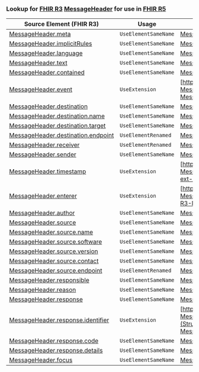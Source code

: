 ### Lookup for [FHIR R3](https://hl7.org/fhir/STU3/) [MessageHeader](https://hl7.org/fhir/STU3/MessageHeader.html) for use in [FHIR R5](https://hl7.org/fhir/R5/)

| Source Element (FHIR R3) | Usage | Target |
| -------------- | ----- | ------ |
| [MessageHeader.meta](https://hl7.org/fhir/STU3/MessageHeader.html#resource) | `UseElementSameName` | [MessageHeader.meta](https://hl7.org/fhir/R5/MessageHeader.html#resource) |
| [MessageHeader.implicitRules](https://hl7.org/fhir/STU3/MessageHeader.html#resource) | `UseElementSameName` | [MessageHeader.implicitRules](https://hl7.org/fhir/R5/MessageHeader.html#resource) |
| [MessageHeader.language](https://hl7.org/fhir/STU3/MessageHeader.html#resource) | `UseElementSameName` | [MessageHeader.language](https://hl7.org/fhir/R5/MessageHeader.html#resource) |
| [MessageHeader.text](https://hl7.org/fhir/STU3/MessageHeader.html#resource) | `UseElementSameName` | [MessageHeader.text](https://hl7.org/fhir/R5/MessageHeader.html#resource) |
| [MessageHeader.contained](https://hl7.org/fhir/STU3/MessageHeader.html#resource) | `UseElementSameName` | [MessageHeader.contained](https://hl7.org/fhir/R5/MessageHeader.html#resource) |
| [MessageHeader.event](https://hl7.org/fhir/STU3/MessageHeader.html#resource) | `UseExtension` | [http://hl7.org/fhir/3.0/StructureDefinition/extension-MessageHeader.event](StructureDefinition-ext-R3-MessageHeader.event.html) |
| [MessageHeader.destination](https://hl7.org/fhir/STU3/MessageHeader.html#resource) | `UseElementSameName` | [MessageHeader.destination](https://hl7.org/fhir/R5/MessageHeader.html#resource) |
| [MessageHeader.destination.name](https://hl7.org/fhir/STU3/MessageHeader.html#resource) | `UseElementSameName` | [MessageHeader.destination.name](https://hl7.org/fhir/R5/MessageHeader.html#resource) |
| [MessageHeader.destination.target](https://hl7.org/fhir/STU3/MessageHeader.html#resource) | `UseElementSameName` | [MessageHeader.destination.target](https://hl7.org/fhir/R5/MessageHeader.html#resource) |
| [MessageHeader.destination.endpoint](https://hl7.org/fhir/STU3/MessageHeader.html#resource) | `UseElementRenamed` | [MessageHeader.destination.endpoint[x]](https://hl7.org/fhir/R5/MessageHeader.html#resource) |
| [MessageHeader.receiver](https://hl7.org/fhir/STU3/MessageHeader.html#resource) | `UseElementRenamed` | [MessageHeader.destination.receiver](https://hl7.org/fhir/R5/MessageHeader.html#resource) |
| [MessageHeader.sender](https://hl7.org/fhir/STU3/MessageHeader.html#resource) | `UseElementSameName` | [MessageHeader.sender](https://hl7.org/fhir/R5/MessageHeader.html#resource) |
| [MessageHeader.timestamp](https://hl7.org/fhir/STU3/MessageHeader.html#resource) | `UseExtension` | [http://hl7.org/fhir/3.0/StructureDefinition/extension-MessageHeader.timestamp](StructureDefinition-ext-R3-MessageHeader.timestamp.html) |
| [MessageHeader.enterer](https://hl7.org/fhir/STU3/MessageHeader.html#resource) | `UseExtension` | [http://hl7.org/fhir/3.0/StructureDefinition/extension-MessageHeader.enterer](StructureDefinition-ext-R3-MessageHeader.enterer.html) |
| [MessageHeader.author](https://hl7.org/fhir/STU3/MessageHeader.html#resource) | `UseElementSameName` | [MessageHeader.author](https://hl7.org/fhir/R5/MessageHeader.html#resource) |
| [MessageHeader.source](https://hl7.org/fhir/STU3/MessageHeader.html#resource) | `UseElementSameName` | [MessageHeader.source](https://hl7.org/fhir/R5/MessageHeader.html#resource) |
| [MessageHeader.source.name](https://hl7.org/fhir/STU3/MessageHeader.html#resource) | `UseElementSameName` | [MessageHeader.source.name](https://hl7.org/fhir/R5/MessageHeader.html#resource) |
| [MessageHeader.source.software](https://hl7.org/fhir/STU3/MessageHeader.html#resource) | `UseElementSameName` | [MessageHeader.source.software](https://hl7.org/fhir/R5/MessageHeader.html#resource) |
| [MessageHeader.source.version](https://hl7.org/fhir/STU3/MessageHeader.html#resource) | `UseElementSameName` | [MessageHeader.source.version](https://hl7.org/fhir/R5/MessageHeader.html#resource) |
| [MessageHeader.source.contact](https://hl7.org/fhir/STU3/MessageHeader.html#resource) | `UseElementSameName` | [MessageHeader.source.contact](https://hl7.org/fhir/R5/MessageHeader.html#resource) |
| [MessageHeader.source.endpoint](https://hl7.org/fhir/STU3/MessageHeader.html#resource) | `UseElementRenamed` | [MessageHeader.source.endpoint[x]](https://hl7.org/fhir/R5/MessageHeader.html#resource) |
| [MessageHeader.responsible](https://hl7.org/fhir/STU3/MessageHeader.html#resource) | `UseElementSameName` | [MessageHeader.responsible](https://hl7.org/fhir/R5/MessageHeader.html#resource) |
| [MessageHeader.reason](https://hl7.org/fhir/STU3/MessageHeader.html#resource) | `UseElementSameName` | [MessageHeader.reason](https://hl7.org/fhir/R5/MessageHeader.html#resource) |
| [MessageHeader.response](https://hl7.org/fhir/STU3/MessageHeader.html#resource) | `UseElementSameName` | [MessageHeader.response](https://hl7.org/fhir/R5/MessageHeader.html#resource) |
| [MessageHeader.response.identifier](https://hl7.org/fhir/STU3/MessageHeader.html#resource) | `UseExtension` | [http://hl7.org/fhir/3.0/StructureDefinition/extension-MessageHeader.response.identifier](StructureDefinition-ext-R3-MessageHeader.re.identifier.html) |
| [MessageHeader.response.code](https://hl7.org/fhir/STU3/MessageHeader.html#resource) | `UseElementSameName` | [MessageHeader.response.code](https://hl7.org/fhir/R5/MessageHeader.html#resource) |
| [MessageHeader.response.details](https://hl7.org/fhir/STU3/MessageHeader.html#resource) | `UseElementSameName` | [MessageHeader.response.details](https://hl7.org/fhir/R5/MessageHeader.html#resource) |
| [MessageHeader.focus](https://hl7.org/fhir/STU3/MessageHeader.html#resource) | `UseElementSameName` | [MessageHeader.focus](https://hl7.org/fhir/R5/MessageHeader.html#resource) |
